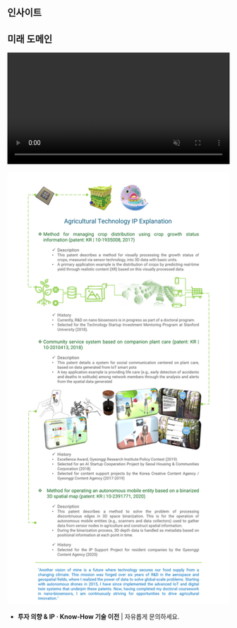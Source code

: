 ## 인사이트

<div id="giscus-container"></div>

## 미래 도메인

<video width="100%" style="max-width: 1504px; height: auto;" autoplay loop muted playsinline>
  <source src="/assets/videos/worflogy_solution_application.mp4" type="video/mp4">
</video>

![CEO 연구 및 IP 소개](/assets/articles/CI_research.png)

- **투자 의향 & IP · Know-How 기술 이전** | 자유롭게 문의하세요.